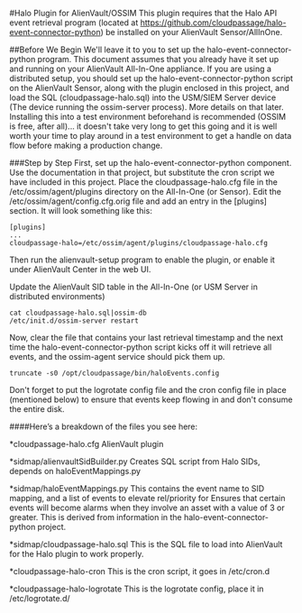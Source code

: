 #Halo Plugin for AlienVault/OSSIM
This plugin requires that the Halo API event retrieval program (located at https://github.com/cloudpassage/halo-event-connector-python) be installed on your AlienVault Sensor/AllInOne. 

##Before We Begin
We'll leave it to you to set up the halo-event-connector-python program.  This document assumes that you already have it set up and running on your AlienVault All-In-One appliance.  If you are using a distributed setup, you should set up the halo-event-connector-python script on the AlienVault Sensor, along with the plugin enclosed in this project, and load the SQL (cloudpassage-halo.sql) into the USM/SIEM Server device (The device running the ossim-server process).  More details on that later.
Installing this into a test environment beforehand is recommended (OSSIM is free, after all)... it doesn't take very long to get this going and it is well worth your time to play around in a test environment to get a handle on data flow before making a production change.

###Step by Step
First, set up the halo-event-connector-python component.  Use the documentation in that project, but substitute the cron script we have included in this project.  Place the cloudpassage-halo.cfg file in the /etc/ossim/agent/plugins directory on the All-In-One (or Sensor).  Edit the /etc/ossim/agent/config.cfg.orig file and add an entry in the [plugins] section.  It will look something like this:

    [plugins]
    ...
    cloudpassage-halo=/etc/ossim/agent/plugins/cloudpassage-halo.cfg
Then run the alienvault-setup program to enable the plugin, or enable it under AlienVault Center in the web UI.

Update the AlienVault SID table in the All-In-One (or USM Server in distributed environments)

    cat cloudpassage-halo.sql|ossim-db
    /etc/init.d/ossim-server restart

Now, clear the file that contains your last retrieval timestamp and the next time the halo-event-connector-python script kicks off it will retrieve all events, and the ossim-agent service should pick them up.

    truncate -s0 /opt/cloudpassage/bin/haloEvents.config

Don't forget to put the logrotate config file and the cron config file in place (mentioned below) to ensure that events keep flowing in and don't consume the entire disk.


####Here’s a breakdown of the files you see here:

*cloudpassage-halo.cfg   			AlienVault plugin

*sidmap/alienvaultSidBuilder.py		Creates SQL script from Halo SIDs, depends on haloEventMappings.py

*sidmap/haloEventMappings.py		    This contains the event name to SID mapping, and a list of events to elevate rel/priority for Ensures that certain events will become alarms when they involve an asset with a value of 3 or greater.  This is derived from information in the halo-event-connector-python project.

*sidmap/cloudpassage-halo.sql        This is the SQL file to load into AlienVault for the Halo plugin to work properly.

*cloudpassage-halo-cron              This is the cron script, it goes in /etc/cron.d

*cloudpassage-halo-logrotate         This is the logrotate config, place it in /etc/logrotate.d/

